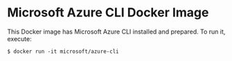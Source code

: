 # Microsoft Azure CLI Docker Image

This Docker image has Microsoft Azure CLI installed and prepared. To run it, execute:

    $ docker run -it microsoft/azure-cli
